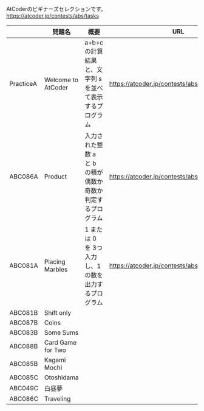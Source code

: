 AtCoderのビギナーズセレクションです。  
https://atcoder.jp/contests/abs/tasks

||問題名|概要|URL|
|---|---|---|---|
|PracticeA|Welcome to AtCoder|a+b+c の計算結果と、文字列 s を並べて表示するプログラム|https://atcoder.jp/contests/abs/tasks/practice_1|
|ABC086A|Product|入力された整数 a と b の積が偶数か奇数か判定するプログラム|https://atcoder.jp/contests/abs/tasks/abc086_a|
|ABC081A|Placing Marbles|1 または 0 を 3つ 入力し、1 の数を出力するプログラム|https://atcoder.jp/contests/abs/tasks/abc081_a|
|ABC081B|Shift only|||
|ABC087B|Coins|||
|ABC083B|Some Sums|||
|ABC088B|Card Game for Two|||
|ABC085B|Kagami Mochi|||
|ABC085C|Otoshidama|||
|ABC049C|白昼夢|||
|ABC086C|Traveling|||
